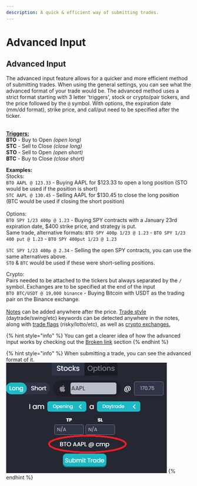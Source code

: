 ```yaml
---
description: A quick & efficient way of submitting trades.
---
```


# Advanced Input



## Advanced Input

The advanced input feature allows for a quicker and more efficient method of submitting trades. When using the general settings, you can see what the advanced format of your trade would be. The advanced method uses a strict format starting with 3 letter 'triggers', stock or crypto/pair tickers, and the price followed by the `@` symbol. With options, the expiration date (mm/dd format), strike price, and call/put need to be specified after the ticker.

\
[**Triggers:**](https://docs.thetradehub.net/submit-stocks-options-trades-on-discord/triggers)\
**BTO** - Buy to Open _(open long)_\
**STC** - Sell to Close _(close long)_\
**STO** - Sell to Open _(open short)_\
**BTC** - Buy to Close _(close short)_

&#x20;**Examples:**\
Stocks:\
`BTO AAPL @ 123.33` - Buying AAPL for $123.33 to open a long position (STO would be used if the position is short)\
`STC AAPL @ 130.45` - Selling AAPL for $130.45 to close the long position (BTC would be used if closing the short position)\
\
Options:\
`BTO SPY 1/23 400p @ 1.23` - Buying SPY contracts with a January 23rd expiration date, $400 strike price, and strategy is put.\
Same trade, alternative formats: `BTO SPY 400p 1/23 @ 1.23` - `BTO SPY 1/23 400 put @ 1.23` - `BTO SPY 400put 1/23 @ 1.23`

`STC SPY 1/23 400p @ 2.34` - Selling the open SPY contracts, you can use the same alternatives above. \
`STO` & `BTC` would be used if these were short-selling positions.

Crypto:\
Pairs needed to be attached to the tickers but always separated by the `/` symbol. Exchanges are to be specified at the end of the input\
`BTO BTC/USDT @ 19,000 binance` - Buying Bitcoin with USDT as the trading pair on the Binance exchange.\
\
[Notes](https://docs.thetradehub.net/submit-stocks-options-trades-on-discord/extra/adding-notes) can be added anywhere after the price. [Trade style](https://docs.thetradehub.net/submit-stocks-options-trades-on-discord/extra/trade-styles-and-flags-daytrade-swing-or-risky-lotto) (daytrade/swing/etc) keywords can be detected anywhere in the notes, along with [trade flags](https://docs.thetradehub.net/submit-stocks-options-trades-on-discord/extra/trade-styles-and-flags-daytrade-swing-or-risky-lotto#flags) (risky/lotto/etc), as well as [crypto exchanges.](https://docs.thetradehub.net/submit-crypto-trades-on-discord/defaults#default-crypto-exchange)

{% hint style="info" %}
You can get a clearer idea of how the advanced input works by checking out the [Broken link](broken-reference "mention") section
{% endhint %}

{% hint style="info" %}
When submitting a trade, you can see the advanced format of it.\
![](<../.gitbook/assets/image (30).png>)
{% endhint %}
